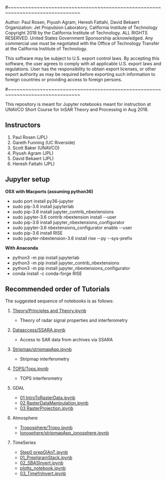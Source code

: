 #~~~~~~~~~~~~~~~~~~~~~~~~~~~~~~~~~~~~~~~~~~~~~~~~~~~~~~~~~~~~~~~~~~~~~~~~~~~~~~~

 Author: Paul Rosen, Piyush Agram, Heresh Fattahi, David Bekaert
 Organization: Jet Propulsion Laboratory, California Institute of Technology
 Copyright 2018 by the California Institute of Technology.
 ALL RIGHTS RESERVED.
 United States Government Sponsorship acknowledged. Any commercial use must be
 negotiated with the Office of Technology Transfer at the
 California Institute of Technology.

 This software may be subject to U.S. export control laws.
 By accepting this software, the user agrees to comply with all applicable U.S.
 export laws and regulations. User has the responsibility to obtain export
 licenses,  or other export authority as may be required before exporting
 such information to foreign countries or providing access to foreign persons.

#~~~~~~~~~~~~~~~~~~~~~~~~~~~~~~~~~~~~~~~~~~~~~~~~~~~~~~~~~~~~~~~~~~~~~~~~~~~~~~~


This repository is meant for Jupyter notebooks meant for instruction at UNAVCO Short Course for InSAR Theory and Processing in Aug 2018.


Instructors
-----------

1. Paul Rosen (JPL)
2. Gareth Funning (UC Riverside)
3. Scott Baker (UNAVCO)
4. Piyush Agram (JPL)
5. David Bekaert (JPL)
6. Heresh Fattahi (JPL)


Jupyter setup
-------------

**OSX with Macports (assuming python36)**
  - sudo port install py36-jupyter
  - sudo pip-3.6 install jupyterlab
  - sudo pip-3.6 install jupyter_contrib_nbextensions
  - sudo jupyter-3.6 contrib nbextension install --user
  - sudo pip-3.6 install jupyter_nbextensions_configurator
  - sudo jupyter-3.6 nbextensions_configurator enable --user
  - sudo pip-3.6 install RISE
  - sudo jupyter-nbextension-3.6 install rise --py --sys-prefix


**With Anaconda**
  - python3 -m pip install jupyterlab
  - python3 -m pip install jupyter_contrib_nbextensions
  - python3 -m pip install jupyter_nbextensions_configurator
  - conda install -c conda-forge RISE


Recommended order of Tutorials
-------------------------------

The suggested sequence of notebooks is as follows:

1. [Theory/Principles and Theory.ipynb](Theory/Principles%20and%20Theory.ipynb)
   - Theory of radar signal properties and interferometry

2. [Dataaccess/SSARA.ipynb](DataAccess/SSARA.ipynb)
   - Access to SAR data from archives via SSARA 

3. [Stripmap/stripmapApp.ipynb](Stripmap/stripmapApp.ipynb)
   - Stripmap interferometry

4. [TOPS/Tops.ipynb](TOPS/Tops.ipynb)
   - TOPS interferometry

5. GDAL
   - [01 IntroToRasterData.ipynb](GDAL/01_IntroToRasterData.ipynb)
   - [02 RasterDataManipulation.ipynb](GDAL/02_RasterDataManipulation.ipynb)
   - [03 RasterProjection.ipynb](GDAL/03_RasterProjection.ipynb)

6. Atmosphere
   - [Troposphere/Tropo.ipynb](Atmosphere/Troposphere/Tropo.ipynb)
   - [Ionosphere/stripmapApp\_ionosphere.ipynb](Atmosphere/Ionosphere/stripmapApp_ionosphere.ipynb)

7. TimeSeries
   - [Step0 prepGIAnT.ipynb](TimeSeries/Step0_prepGIAnT.ipynb)
   - [01\_PrepIgramStack.ipynb](TimeSeries/01_PrepIgramStack.ipynb)
   - [02\_SBASInvert.ipynb](TimeSeries/02_SBASInvert.ipynb)
   - [plotts\_notebook.ipynb](TimeSeries/plotts_notebook.ipynb)
   - [03\_TimefnInvert.ipynb](TimeSeries/03_TimefnInvert.ipynb)


   
   
